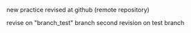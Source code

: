 new practice
revised at github (remote repository)

revise on "branch_test" branch
second revision on test branch

